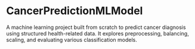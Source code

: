 # CancerPredictionMLModel
A machine learning project built from scratch to predict cancer diagnosis using structured health-related data. It explores preprocessing, balancing, scaling, and evaluating various classification models.
